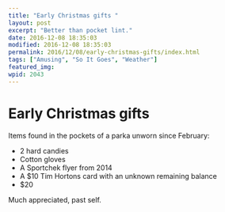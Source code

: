 ```yaml
---
title: "Early Christmas gifts "
layout: post
excerpt: "Better than pocket lint."
date: 2016-12-08 18:35:03
modified: 2016-12-08 18:35:03
permalink: 2016/12/08/early-christmas-gifts/index.html
tags: ["Amusing", "So It Goes", "Weather"]
featured_img: 
wpid: 2043
---
```


# Early Christmas gifts 

Items found in the pockets of a parka unworn since February:

- 2 hard candies
- Cotton gloves
- A Sportchek flyer from 2014
- A $10 Tim Hortons card with an unknown remaining balance
- $20

Much appreciated, past self.